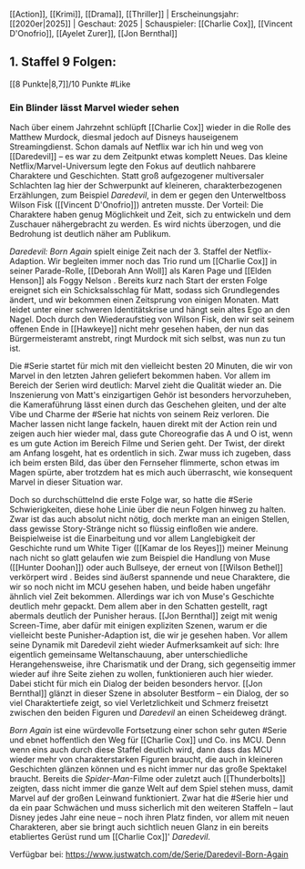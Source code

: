 
[[Action]], [[Krimi]], [[Drama]], [[Thriller]] | Erscheinungsjahr: [[2020er|2025]] | Geschaut: 2025 | Schauspieler: [[Charlie Cox]], [[Vincent D'Onofrio]], [[Ayelet Zurer]], [[Jon Bernthal]]

## 1. Staffel 9 Folgen: 

[[8 Punkte|8,7]]/10 Punkte #Like


### Ein Blinder lässt Marvel wieder sehen

Nach über einem Jahrzehnt schlüpft [[Charlie Cox]] wieder in die Rolle des Matthew Murdock, diesmal jedoch auf Disneys hauseigenem Streamingdienst. Schon damals auf Netflix war ich hin und weg von [[Daredevil]] – es war zu dem Zeitpunkt etwas komplett Neues. Das kleine Netflix/Marvel-Universum legte den Fokus auf deutlich nahbarere Charaktere und Geschichten. Statt groß aufgezogener multiversaler Schlachten lag hier der Schwerpunkt auf kleineren, charakterbezogenen Erzählungen, zum Beispiel _Daredevil_, in dem er gegen den Unterweltboss Wilson Fisk ([[Vincent D'Onofrio]]) antreten musste. Der Vorteil: Die Charaktere haben genug Möglichkeit und Zeit, sich zu entwickeln und dem Zuschauer nähergebracht zu werden. Es wird nichts überzogen, und die Bedrohung ist deutlich näher am Publikum.

_Daredevil: Born Again_ spielt einige Zeit nach der 3. Staffel der Netflix-Adaption. Wir begleiten immer noch das Trio rund um [[Charlie Cox]] in seiner Parade-Rolle, [[Deborah Ann Woll]] als Karen Page und [[Elden Henson]] als Foggy Nelson . Bereits kurz nach Start der ersten Folge ereignet sich ein Schicksalsschlag für Matt, sodass sich Grundlegendes ändert, und wir bekommen einen Zeitsprung von einigen Monaten. Matt leidet unter einer schweren Identitätskrise und hängt sein altes Ego an den Nagel. Doch durch den Wiederaufstieg von Wilson Fisk, den wir seit seinem offenen Ende in [[Hawkeye]] nicht mehr gesehen haben, der nun das Bürgermeisteramt anstrebt, ringt Murdock mit sich selbst, was nun zu tun ist.

Die #Serie startet für mich mit den vielleicht besten 20 Minuten, die wir von Marvel in den letzten Jahren geliefert bekommen haben. Vor allem im Bereich der Serien wird deutlich: Marvel zieht die Qualität wieder an. Die Inszenierung von Matt's einzigartigen Gehör ist besonders hervorzuheben, die Kameraführung lässt einen durch das Geschehen gleiten, und der alte Vibe und Charme der #Serie hat nichts von seinem Reiz verloren. Die Macher lassen nicht lange fackeln, hauen direkt mit der Action rein und zeigen auch hier wieder mal, dass gute Choreografie das A und O ist, wenn es um gute Action im Bereich Filme und Serien geht. Der Twist, der direkt am Anfang losgeht, hat es ordentlich in sich. Zwar muss ich zugeben, dass ich beim ersten Bild, das über den Fernseher flimmerte, schon etwas im Magen spürte, aber trotzdem hat es mich auch überrascht, wie konsequent Marvel in dieser Situation war.

Doch so durchschüttelnd die erste Folge war, so hatte die #Serie Schwierigkeiten, diese hohe Linie über die neun Folgen hinweg zu halten. Zwar ist das auch absolut nicht nötig, doch merkte man an einigen Stellen, dass gewisse Story-Stränge nicht so flüssig einfloßen wie andere. Beispielweise ist die Einarbeitung und vor allem Langlebigkeit der Geschichte rund um White Tiger ([[Kamar de los Reyes]]) meiner Meinung nach nicht so glatt gelaufen wie zum Beispiel die Handlung von Muse ([[Hunter Doohan]]) oder auch Bullseye, der erneut von [[Wilson Bethel]] verkörpert wird . Beides sind äußerst spannende und neue Charaktere, die wir so noch nicht im MCU gesehen haben, und beide haben ungefähr ähnlich viel Zeit bekommen. Allerdings war ich von Muse's Geschichte deutlich mehr gepackt. Dem allem aber in den Schatten gestellt, ragt abermals deutlich der Punisher heraus. [[Jon Bernthal]] zeigt mit wenig Screen-Time, aber dafür mit einigen expliziten Szenen, warum er die vielleicht beste Punisher-Adaption ist, die wir je gesehen haben. Vor allem seine Dynamik mit Daredevil zieht wieder Aufmerksamkeit auf sich: Ihre eigentlich gemeinsame Weltanschauung, aber unterschiedliche Herangehensweise, ihre Charismatik und der Drang, sich gegenseitig immer wieder auf ihre Seite ziehen zu wollen, funktionieren auch hier wieder. Dabei sticht für mich ein Dialog der beiden besonders hervor. [[Jon Bernthal]] glänzt in dieser Szene in absoluter Bestform – ein Dialog, der so viel Charaktertiefe zeigt, so viel Verletzlichkeit und Schmerz freisetzt zwischen den beiden Figuren und _Daredevil_ an einen Scheideweg drängt.

_Born Again_ ist eine würdevolle Fortsetzung einer schon sehr guten #Serie und ebnet hoffentlich den Weg für [[Charlie Cox]] und Co. ins MCU. Denn wenn eins auch durch diese Staffel deutlich wird, dann dass das MCU wieder mehr von charakterstarken Figuren braucht, die auch in kleineren Geschichten glänzen können und es nicht immer nur das große Spektakel braucht. Bereits die _Spider-Man_-Filme oder zuletzt auch [[Thunderbolts]] zeigten, dass nicht immer die ganze Welt auf dem Spiel stehen muss, damit Marvel auf der großen Leinwand funktioniert. Zwar hat die #Serie hier und da ein paar Schwächen und muss sicherlich mit den weiteren Staffeln – laut Disney jedes Jahr eine neue – noch ihren Platz finden, vor allem mit neuen Charakteren, aber sie bringt auch sichtlich neuen Glanz in ein bereits etabliertes Gerüst rund um [[Charlie Cox]]' _Daredevil_.

Verfügbar bei: https://www.justwatch.com/de/Serie/Daredevil-Born-Again